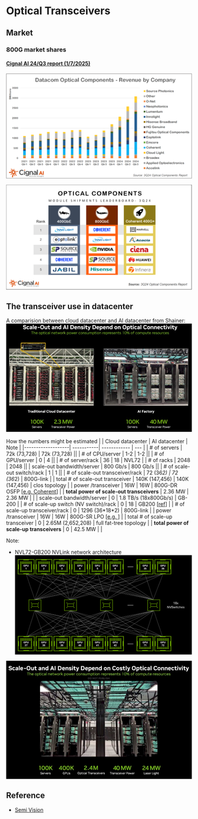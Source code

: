 # Optical Transceivers


## Market 

### 800G market shares

#### [Cignal AI 24/Q3 report (1/7/2025)](https://cignal.ai/2025/01/over-20-million-400g-800g-datacom-optical-module-shipments-expected-for-2024/)
![Cignal AI](img/3Q24-OPTCO-Revenue-by-Company-1.webp "Cignal AI")

![Cignal AI](img/3Q24-OPTCO-Leaderboard-1-1536x867.png "Cignal AI")


## The transceiver use in datacenter

A comparision between cloud datacenter and AI datacenter from Shainer:
![Shainer](img/nvidia-photonics-cloud-versus-ai.jpg "Shainer")

How the numbers might be estimated
|                   | Cloud datacenter | AI datacenter |  Note |
|-------------------|       -----------| ------------ | ---   |
| # of servers      | 72k (73,728)     | 72k (73,728) ||
| # of CPU/server   |      1-2         | 1-2        ||
| # of GPU/server   |        0         | 4          ||
| # of server/rack  | 36     | 18       | NVL72 |
| # of racks        | 2048   | 2048     ||
| scale-out bandwidth/server | 800 Gb/s | 800 Gb/s ||
| # of scale-out switch/rack | 1 | 1 ||
| # of scale-out transceiver/rack  | 72 (36*2) | 72 (36*2) | 800G-link |
| total # of scale-out transceiver | 140K (147,456) | 140K (147,456) | clos topology |
| power /transceiver | 16W  | 16W | 800G-DR OSFP [[e.g. Coherent](https://www.coherent.com/networking/transceivers/datacom/FTCE4517E1PXA)] |
| **total power of scale-out transceivers** | 2.36 MW | 2.36 MW | |
| scale-out bandwidth/server | 0        | 1.8 TB/s (18x800Gb/s) | GB-200 |
| # of scale-up switch (NV switch)/rack | 0 | 18 | GB200 [[ref](https://developer.nvidia.com/blog/nvidia-contributes-nvidia-gb200-nvl72-designs-to-open-compute-project/)] |
| # of scale-up transceiver/rack  | 0 | 1296 (36*18\*2) | 800G-link |
| power /transceiver | 16W  | 16W | 800G-SR LPO [[e.g. ]()] |
| total # of scale-up transceiver | 0 | 2.65M (2,652,208) | full fat-tree topology | 
| **total power of scale-up transceivers** | 0 | 42.5 MW | |

Note:
- NVL72-GB200 NVLink network architecture ![nvl72_nvlink](img/nvidia-gb200-nv72-nvlink-domain.png)

![Buck](img/nvidia-photonics-cloud-versus-ai-2.jpg "Buck")


## Reference
- [Semi Vision](https://tspasemiconductor.substack.com/p/vip-report-apr-2025-ofc-nvidia-copper)